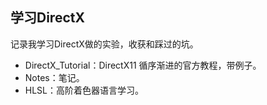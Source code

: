 ## 学习DirectX  
记录我学习DirectX做的实验，收获和踩过的坑。  
- DirectX_Tutorial：DirectX11 循序渐进的官方教程，带例子。  
- Notes：笔记。  
- HLSL：高阶着色器语言学习。  
